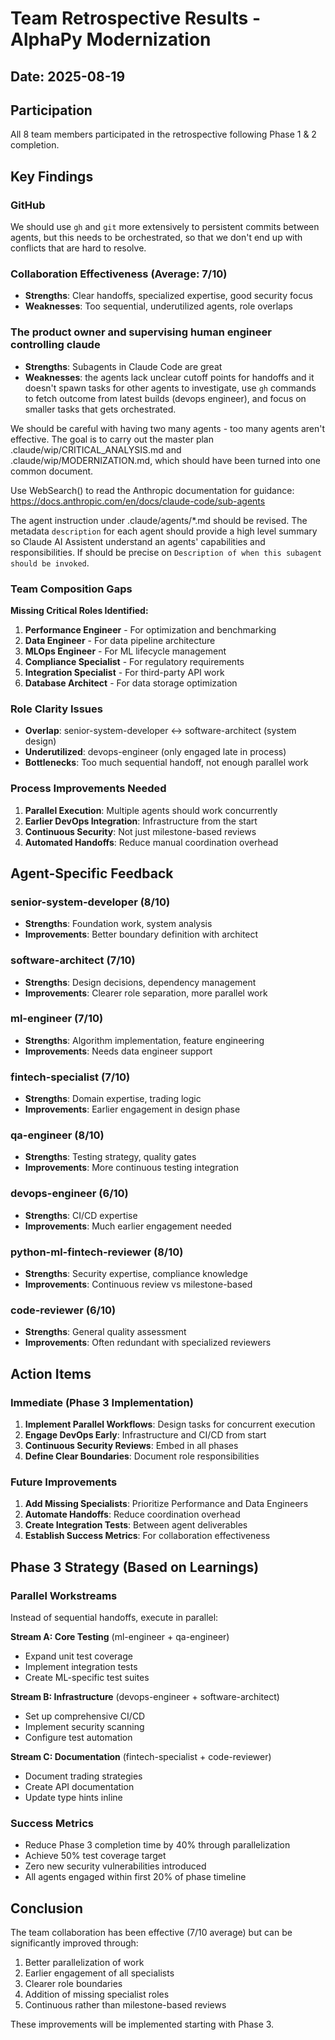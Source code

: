 # Team Retrospective Results - AlphaPy Modernization

## Date: 2025-08-19

## Participation
All 8 team members participated in the retrospective following Phase 1 & 2 completion.

## Key Findings

### GitHub

We should use `gh` and `git` more extensively to persistent commits between agents, but this needs to be orchestrated, so that we don't end up with conflicts that are hard to resolve.

### Collaboration Effectiveness (Average: 7/10)
- **Strengths**: Clear handoffs, specialized expertise, good security focus
- **Weaknesses**: Too sequential, underutilized agents, role overlaps

### The product owner and supervising human engineer controlling claude
- **Strengths**: Subagents in Claude Code are great
- **Weaknesses**: the agents lack unclear cutoff points for handoffs and it doesn't spawn tasks for other agents to investigate, use `gh` commands to fetch outcome from latest builds (devops engineer), and focus on smaller tasks that gets orchestrated.

We should be careful with having two many agents - too many agents aren't effective. The goal is to carry out the master plan .claude/wip/CRITICAL_ANALYSIS.md and .claude/wip/MODERNIZATION.md, which should have been turned into one common document.

Use WebSearch() to read the Anthropic documentation for guidance: https://docs.anthropic.com/en/docs/claude-code/sub-agents

The agent instruction under .claude/agents/*.md should be revised. The metadata `description` for each agent should provide a high level summary so Claude AI Assistent understand an  agents' capabilities and responsibilities. If should be precise on `Description of when this subagent should be invoked`.


### Team Composition Gaps
**Missing Critical Roles Identified:**
1. **Performance Engineer** - For optimization and benchmarking
2. **Data Engineer** - For data pipeline architecture
3. **MLOps Engineer** - For ML lifecycle management
4. **Compliance Specialist** - For regulatory requirements
5. **Integration Specialist** - For third-party API work
6. **Database Architect** - For data storage optimization

### Role Clarity Issues
- **Overlap**: senior-system-developer ↔ software-architect (system design)
- **Underutilized**: devops-engineer (only engaged late in process)
- **Bottlenecks**: Too much sequential handoff, not enough parallel work

### Process Improvements Needed
1. **Parallel Execution**: Multiple agents should work concurrently
2. **Earlier DevOps Integration**: Infrastructure from the start
3. **Continuous Security**: Not just milestone-based reviews
4. **Automated Handoffs**: Reduce manual coordination overhead

## Agent-Specific Feedback

### senior-system-developer (8/10)
- **Strengths**: Foundation work, system analysis
- **Improvements**: Better boundary definition with architect

### software-architect (7/10)
- **Strengths**: Design decisions, dependency management
- **Improvements**: Clearer role separation, more parallel work

### ml-engineer (7/10)
- **Strengths**: Algorithm implementation, feature engineering
- **Improvements**: Needs data engineer support

### fintech-specialist (7/10)
- **Strengths**: Domain expertise, trading logic
- **Improvements**: Earlier engagement in design phase

### qa-engineer (8/10)
- **Strengths**: Testing strategy, quality gates
- **Improvements**: More continuous testing integration

### devops-engineer (6/10)
- **Strengths**: CI/CD expertise
- **Improvements**: Much earlier engagement needed

### python-ml-fintech-reviewer (8/10)
- **Strengths**: Security expertise, compliance knowledge
- **Improvements**: Continuous review vs milestone-based

### code-reviewer (6/10)
- **Strengths**: General quality assessment
- **Improvements**: Often redundant with specialized reviewers

## Action Items

### Immediate (Phase 3 Implementation)
1. **Implement Parallel Workflows**: Design tasks for concurrent execution
2. **Engage DevOps Early**: Infrastructure and CI/CD from start
3. **Continuous Security Reviews**: Embed in all phases
4. **Define Clear Boundaries**: Document role responsibilities

### Future Improvements
1. **Add Missing Specialists**: Prioritize Performance and Data Engineers
2. **Automate Handoffs**: Reduce coordination overhead
3. **Create Integration Tests**: Between agent deliverables
4. **Establish Success Metrics**: For collaboration effectiveness

## Phase 3 Strategy (Based on Learnings)

### Parallel Workstreams
Instead of sequential handoffs, execute in parallel:

**Stream A: Core Testing** (ml-engineer + qa-engineer)
- Expand unit test coverage
- Implement integration tests
- Create ML-specific test suites

**Stream B: Infrastructure** (devops-engineer + software-architect)
- Set up comprehensive CI/CD
- Implement security scanning
- Configure test automation

**Stream C: Documentation** (fintech-specialist + code-reviewer)
- Document trading strategies
- Create API documentation
- Update type hints inline

### Success Metrics
- Reduce Phase 3 completion time by 40% through parallelization
- Achieve 50% test coverage target
- Zero new security vulnerabilities introduced
- All agents engaged within first 20% of phase timeline

## Conclusion

The team collaboration has been effective (7/10 average) but can be significantly improved through:
1. Better parallelization of work
2. Earlier engagement of all specialists
3. Clearer role boundaries
4. Addition of missing specialist roles
5. Continuous rather than milestone-based reviews

These improvements will be implemented starting with Phase 3.